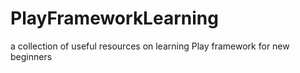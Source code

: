 PlayFrameworkLearning
=====================

a collection of useful resources on learning Play framework for new beginners
